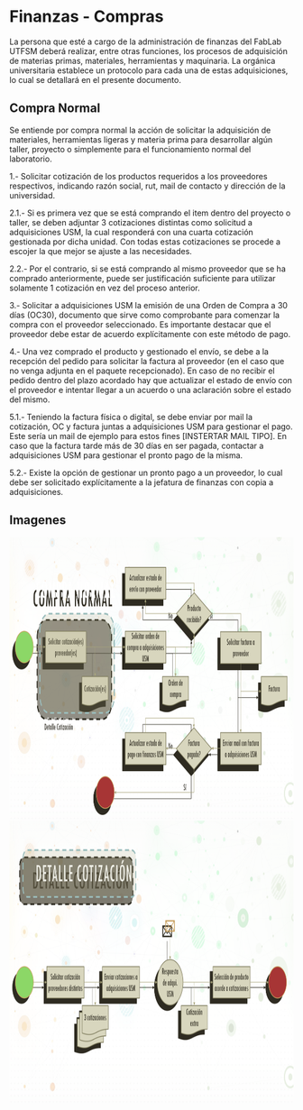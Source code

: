 # Finanzas - Compras
 La persona que esté a cargo de la administración de finanzas del FabLab UTFSM deberá realizar, entre otras funciones, los procesos de adquisición de materias primas, materiales, herramientas y maquinaria. La orgánica universitaria establece un protocolo para cada una de estas adquisiciones, lo cual se detallará en el presente documento.
 
 ## Compra Normal
 Se entiende por compra normal la acción de solicitar la adquisición de materiales, herramientas ligeras y materia prima para desarrollar algún taller, proyecto o simplemente para el funcionamiento normal del laboratorio.
 
 1.- Solicitar cotización de los productos requeridos a los proveedores respectivos, indicando  razón social, rut, mail de contacto y dirección de la universidad.
 
 2.1.- Si es primera vez que se está comprando el item dentro del proyecto o taller, se deben adjuntar 3 cotizaciones distintas como solicitud a adquisiciones USM, la cual responderá con una cuarta cotización gestionada por dicha unidad. Con todas estas cotizaciones se procede a escojer la que mejor se ajuste a las necesidades.
 
 2.2.- Por el contrario, si se está comprando al mismo proveedor que se ha comprado anteriormente, puede ser justificación suficiente para utilizar solamente 1 cotización en vez del proceso anterior.
 
 3.- Solicitar a adquisiciones USM la emisión de una Orden de Compra a 30 días (OC30), documento que sirve como comprobante para comenzar la compra con el proveedor seleccionado. Es importante destacar que el proveedor debe estar de acuerdo explícitamente con este método de pago.
 
 4.- Una vez comprado el producto y gestionado el envío, se debe a la recepción del pedido para solicitar la factura al proveedor (en el caso que no venga adjunta en el paquete recepcionado). En caso de no recibir el pedido dentro del plazo acordado hay que actualizar el estado de envío con el proveedor e intentar llegar a un acuerdo o una aclaración sobre el estado del mismo.
 
 5.1.- Teniendo la factura física o digital, se debe enviar por mail la cotización, OC y factura juntas a adquisiciones USM para gestionar el pago. Este sería un mail de ejemplo para estos fines [INSTERTAR MAIL TIPO]. En caso que la factura tarde más de 30 días en ser pagada, contactar a adquisiciones USM para gestionar el pronto pago de la misma. 
 
 5.2.- Existe la opción de gestionar un pronto pago a un proveedor, lo cual debe ser solicitado explícitamente a la jefatura de finanzas con copia a adquisiciones.
 
 
 ## Imagenes

<img title="flujo_procesos" height="500" src="./imgs/compra.png">
<img title="flujo_procesos_cotizacion" height="500" src="./imgs/cotizacion.png">

